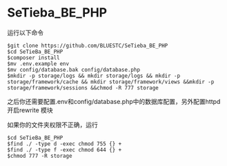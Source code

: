 # SeTieba_BE_PHP
运行以下命令
```shell
$git clone https://github.com/BLUESTC/SeTieba_BE_PHP
$cd SeTieBa_BE_PHP
$composer install
$mv .env.example env
$mv config/database.bak config/database.php
$mkdir -p storage/logs && mkdir storage/logs && mkdir -p storage/framework/cache && mkdir storage/framework/views &&mkdir -p storage/framework/sessions &&chmod -R 777 storage
```
之后你还需要配置.env和config/database.php中的数据库配置，另外配置httpd开启rewrite 模块

如果你的文件夹权限不正确，运行
```shell
$cd SeTieBa_BE_PHP 
$find ./ -type d -exec chmod 755 {} +
$find ./ -type f -exec chmod 644 {} +
$chmod 777 -R storage
```
